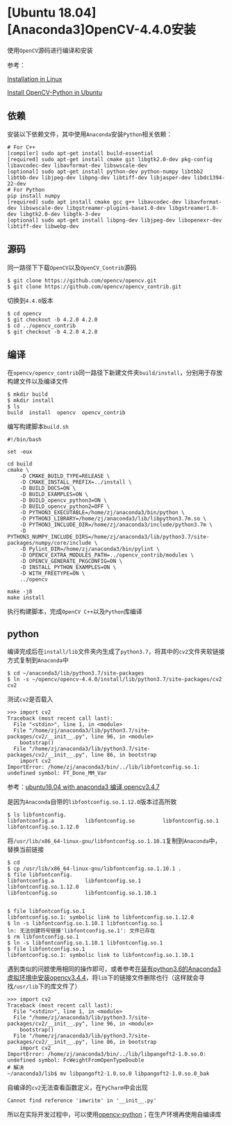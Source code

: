 
# [Ubuntu 18.04][Anaconda3]OpenCV-4.4.0安装

使用`OpenCV`源码进行编译和安装

参考：

[Installation in Linux](https://docs.opencv.org/4.4.0/d7/d9f/tutorial_linux_install.html)

[Install OpenCV-Python in Ubuntu](https://docs.opencv.org/4.4.0/d2/de6/tutorial_py_setup_in_ubuntu.html)

## 依赖

安装以下依赖文件，其中使用`Anaconda`安装`Python`相关依赖：

```
# For C++
[compiler] sudo apt-get install build-essential
[required] sudo apt-get install cmake git libgtk2.0-dev pkg-config libavcodec-dev libavformat-dev libswscale-dev
[optional] sudo apt-get install python-dev python-numpy libtbb2 libtbb-dev libjpeg-dev libpng-dev libtiff-dev libjasper-dev libdc1394-22-dev
# For Python
pip install numpy
[required] sudo apt install cmake gcc g++ libavcodec-dev libavformat-dev libswscale-dev libgstreamer-plugins-base1.0-dev libgstreamer1.0-dev libgtk2.0-dev libgtk-3-dev
[optional] sudo apt-get install libpng-dev libjpeg-dev libopenexr-dev libtiff-dev libwebp-dev
```

## 源码

同一路径下下载`OpenCV`以及`OpenCV_Contrib`源码

```
$ git clone https://github.com/opencv/opencv.git
$ git clone https://github.com/opencv/opencv_contrib.git
```

切换到`4.4.0`版本

```
$ cd opencv
$ git checkout -b 4.2.0 4.2.0
$ cd ../opencv_contrib
$ git checkout -b 4.2.0 4.2.0
```

## 编译

在`opencv/opencv_contrib`同一路径下新建文件夹`build/install`，分别用于存放构建文件以及编译文件

```
$ mkdir build
$ mkdir install
$ ls
build  install  opencv  opencv_contrib
```

编写构建脚本`build.sh`

```
#!/bin/bash

set -eux

cd build
cmake \
    -D CMAKE_BUILD_TYPE=RELEASE \
    -D CMAKE_INSTALL_PREFIX=../install \
    -D BUILD_DOCS=ON \
    -D BUILD_EXAMPLES=ON \
    -D BUILD_opencv_python3=ON \
    -D BUILD_opencv_python2=OFF \
    -D PYTHON3_EXECUTABLE=/home/zj/anaconda3/bin/python \
    -D PYTHON3_LIBRARY=/home/zj/anaconda3/lib/libpython3.7m.so \
    -D PYTHON3_INCLUDE_DIR=/home/zj/anaconda3/include/python3.7m \
    -D PYTHON3_NUMPY_INCLUDE_DIRS=/home/zj/anaconda3/lib/python3.7/site-packages/numpy/core/include \
    -D Pylint_DIR=/home/zj/anaconda3/bin/pylint \
    -D OPENCV_EXTRA_MODULES_PATH=../opencv_contrib/modules \
    -D OPENCV_GENERATE_PKGCONFIG=ON \
    -D INSTALL_PYTHON_EXAMPLES=ON \
    -D WITH_FREETYPE=ON \
    ../opencv

make -j8
make install
```

执行构建脚本，完成`OpenCV C++`以及`Python`库编译

## python

编译完成后在`install/lib`文件夹内生成了`python3.7`，将其中的`cv2`文件夹软链接方式复制到`Anaconda`中

```
$ cd ~/anaconda3/lib/python3.7/site-packages
$ ln -s ~/opencv/opencv-4.4.0/install/lib/python3.7/site-packages/cv2 cv2
```

测试`cv2`是否载入

```
>>> import cv2
Traceback (most recent call last):
  File "<stdin>", line 1, in <module>
  File "/home/zj/anaconda3/lib/python3.7/site-packages/cv2/__init__.py", line 96, in <module>
    bootstrap()
  File "/home/zj/anaconda3/lib/python3.7/site-packages/cv2/__init__.py", line 86, in bootstrap
    import cv2
ImportError: /home/zj/anaconda3/bin/../lib/libfontconfig.so.1: undefined symbol: FT_Done_MM_Var
```

参考：[ubuntu18.04 with anaconda3 编译 opencv3.4.7](https://blog.csdn.net/u012796629/article/details/100183194)

是因为`Anaconda`自带的`libfontconfig.so.1.12.0`版本过高所致

```
$ ls libfontconfig.
libfontconfig.a          libfontconfig.so         libfontconfig.so.1       libfontconfig.so.1.12.0  
```

将`/usr/lib/x86_64-linux-gnu/libfontconfig.so.1.10.1`复制到`Anaconda`中，替换当前链接

```
$ cd 
$ cp /usr/lib/x86_64-linux-gnu/libfontconfig.so.1.10.1 .
$ file libfontconfig.
libfontconfig.a          libfontconfig.so.1       libfontconfig.so.1.12.0
libfontconfig.so         libfontconfig.so.1.10.1  


$ file libfontconfig.so.1
libfontconfig.so.1: symbolic link to libfontconfig.so.1.12.0
$ ln -s libfontconfig.so.1.10.1 libfontconfig.so.1
ln: 无法创建符号链接'libfontconfig.so.1': 文件已存在
$ rm libfontconfig.so.1
$ ln -s libfontconfig.so.1.10.1 libfontconfig.so.1
$ file libfontconfig.so.1
libfontconfig.so.1: symbolic link to libfontconfig.so.1.10.1
```

遇到类似的问题使用相同的操作即可，或者参考[在装有python3.6的Anaconda3虚拟环境中安装opencv3.4.4](https://changwh.github.io/2019/04/20/install-opencv3.4.4-in-anaconda3-vitrualenv-with-python3.6/)，将`lib`下的链接文件删除也行（这样就会寻找`/usr/lib`下的库文件了）

```
>>> import cv2
Traceback (most recent call last):
  File "<stdin>", line 1, in <module>
  File "/home/zj/anaconda3/lib/python3.7/site-packages/cv2/__init__.py", line 96, in <module>
    bootstrap()
  File "/home/zj/anaconda3/lib/python3.7/site-packages/cv2/__init__.py", line 86, in bootstrap
    import cv2
ImportError: /home/zj/anaconda3/bin/../lib/libpangoft2-1.0.so.0: undefined symbol: FcWeightFromOpenTypeDouble
# 解决
~/anaconda3/lib$ mv libpangoft2-1.0.so.0 libpangoft2-1.0.so.0_bak
```

自编译的`cv2`无法查看函数定义，在`PyCharm`中会出现

```
Cannot find reference 'imwrite' in '__init__.py' 
```

所以在实际开发过程中，可以使用[opencv-python](./[opencv-python]编译与安装.md)；在生产环境再使用自编译库